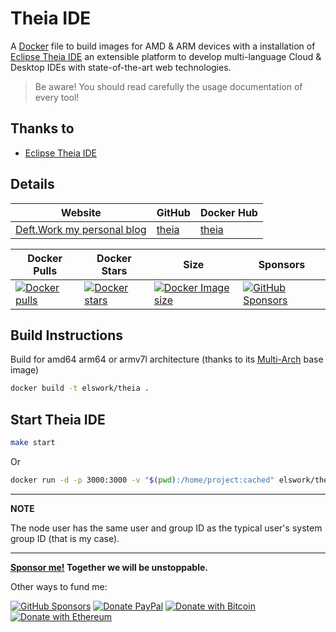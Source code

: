 # Theia IDE

A [Docker](http://docker.com) file to build images for AMD & ARM devices with a installation of [Eclipse Theia IDE](https://theia-ide.org/) an extensible platform to develop multi-language Cloud & Desktop IDEs with state-of-the-art web technologies.

> Be aware! You should read carefully the usage documentation of every tool!

## Thanks to

- [Eclipse Theia IDE](https://theia-ide.org/)

## Details

| Website | GitHub | Docker Hub |
| --- | --- | --- |
| [Deft.Work my personal blog](https://deft.work) | [theia](https://github.com/elswork/theia) | [theia](https://hub.docker.com/r/elswork/theia) |

| Docker Pulls | Docker Stars | Size | Sponsors |
| --- | --- | --- | --- |
| [![Docker pulls](https://img.shields.io/docker/pulls/elswork/theia.svg)](https://hub.docker.com/r/elswork/theia "theia on Docker Hub") | [![Docker stars](https://img.shields.io/docker/stars/elswork/theia.svg)](https://hub.docker.com/r/elswork/theia "theia on Docker Hub") | [![Docker Image size](https://img.shields.io/docker/image-size/elswork/theia)](https://hub.docker.com/r/elswork/theia "theia on Docker Hub") | [![GitHub Sponsors](https://img.shields.io/github/sponsors/elswork)](https://github.com/sponsors/elswork "Sponsor me!") |

## Build Instructions

Build for amd64 arm64 or armv7l architecture (thanks to its [Multi-Arch](https://blog.docker.com/2017/11/multi-arch-all-the-things/) base image)

``` sh
docker build -t elswork/theia .
```

## Start Theia IDE

``` sh
make start
``` 
Or
``` sh
docker run -d -p 3000:3000 -v "$(pwd):/home/project:cached" elswork/theia
```

---
**NOTE**

The node user has the same user and group ID as the typical user's system group ID (that is my case).

---
**[Sponsor me!](https://github.com/sponsors/elswork) Together we will be unstoppable.**

Other ways to fund me:

[![GitHub Sponsors](https://img.shields.io/github/sponsors/elswork)](https://github.com/sponsors/elswork) [![Donate PayPal](https://img.shields.io/badge/Donate-PayPal-green.svg)](https://www.paypal.com/donate/?business=LFKA5YRJAFYR6&no_recurring=0&item_name=Open+Source+Donation&currency_code=EUR) [![Donate with Bitcoin](https://en.cryptobadges.io/badge/micro/18yfsHW2ma4SiY685wh4h7a1aTCqkq2AEc)](https://en.cryptobadges.io/donate/18yfsHW2ma4SiY685wh4h7a1aTCqkq2AEc) [![Donate with Ethereum](https://en.cryptobadges.io/badge/micro/0x186b91982CbB6450Af5Ab6F32edf074dFCE8771c)](https://en.cryptobadges.io/donate/0x186b91982CbB6450Af5Ab6F32edf074dFCE8771c)
